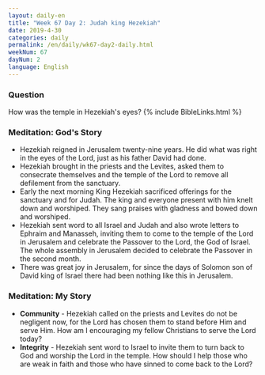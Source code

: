 ```yaml
---
layout: daily-en
title: "Week 67 Day 2: Judah king Hezekiah"
date: 2019-4-30 
categories: daily
permalink: /en/daily/wk67-day2-daily.html
weekNum: 67
dayNum: 2
language: English
---
```

### Question     
How was the temple in Hezekiah's eyes?
{% include BibleLinks.html %} 
### Meditation: God's Story   
+ Hezekiah reigned in Jerusalem twenty-nine years. He did what was right in the eyes of the Lord, just as his father David had done. 
+ Hezekiah brought in the priests and the Levites, asked them to consecrate themselves and the temple of the Lord to remove all defilement from the sanctuary. 
+ Early the next morning King Hezekiah sacrificed offerings for the sanctuary and for Judah. The king and everyone present with him knelt down and worshiped. They sang praises with gladness and bowed down and worshiped. 
+ Hezekiah sent word to all Israel and Judah and also wrote letters to Ephraim and Manasseh, inviting them to come to the temple of the Lord in Jerusalem and celebrate the Passover to the Lord, the God of Israel. The whole assembly in Jerusalem decided to celebrate the Passover in the second month. 
+ There was great joy in Jerusalem, for since the days of Solomon son of David king of Israel there had been nothing like this in Jerusalem. 
### Meditation: My Story   
+ **Community** - Hezekiah called on the priests and Levites do not be negligent now, for the Lord has chosen them to stand before Him and serve Him. How am I encouraging my fellow Christians to serve the Lord today? 
+ **Integrity** - Hezekiah sent word to Israel to invite them to turn back to God and worship the Lord in the temple. How should I help those who are weak in faith and those who have sinned to come back to the Lord? 
